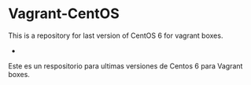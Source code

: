 Vagrant-CentOS
==============

This is a repository for last version of CentOS 6 for vagrant boxes. 

-

Este es un respositorio para ultimas versiones de Centos 6 para Vagrant boxes. 
